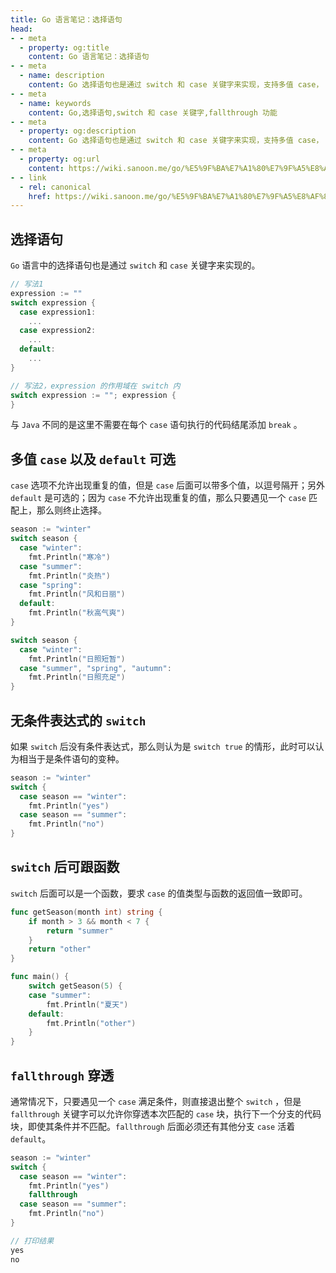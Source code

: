 ```yaml
---
title: Go 语言笔记：选择语句
head:
- - meta
  - property: og:title
    content: Go 语言笔记：选择语句
- - meta
  - name: description
    content: Go 选择语句也是通过 switch 和 case 关键字来实现，支持多值 case， 且 default 可选，也支持 无条件的 switch 和 switch 后跟函数，更具有 fallthrough 功能
- - meta
  - name: keywords
    content: Go,选择语句,switch 和 case 关键字,fallthrough 功能
- - meta
  - property: og:description
    content: Go 选择语句也是通过 switch 和 case 关键字来实现，支持多值 case， 且 default 可选，也支持 无条件的 switch 和 switch 后跟函数，更具有 fallthrough 功能
- - meta
  - property: og:url
    content: https://wiki.sanoon.me/go/%E5%9F%BA%E7%A1%80%E7%9F%A5%E8%AF%86/%E9%80%89%E6%8B%A9%E8%AF%AD%E5%8F%A5
- - link
  - rel: canonical
    href: https://wiki.sanoon.me/go/%E5%9F%BA%E7%A1%80%E7%9F%A5%E8%AF%86/%E9%80%89%E6%8B%A9%E8%AF%AD%E5%8F%A5
---
```


## 选择语句

`Go` 语言中的选择语句也是通过 `switch` 和 `case` 关键字来实现的。

```go
// 写法1
expression := ""
switch expression {
  case expression1:
    ...
  case expression2:
    ...
  default:
    ...
}

// 写法2，expression 的作用域在 switch 内
switch expression := ""; expression {
}
```

与 `Java` 不同的是这里不需要在每个 `case` 语句执行的代码结尾添加 `break` 。

## 多值 `case` 以及 `default` 可选

`case` 选项不允许出现重复的值，但是 `case` 后面可以带多个值，以逗号隔开；另外 `default` 是可选的；因为 `case` 不允许出现重复的值，那么只要遇见一个 `case` 匹配上，那么则终止选择。

```go
season := "winter"
switch season {
  case "winter":
    fmt.Println("寒冷")
  case "summer":
    fmt.Println("炎热")
  case "spring":
    fmt.Println("风和日丽")
  default:
    fmt.Println("秋高气爽")
}

switch season {
  case "winter":
    fmt.Println("日照短暂")
  case "summer", "spring", "autumn":
    fmt.Println("日照充足")
}
```

 ## 无条件表达式的 `switch`

如果 `switch`  后没有条件表达式，那么则认为是 `switch true` 的情形，此时可以认为相当于是条件语句的变种。

```go
season := "winter"
switch {
  case season == "winter":
    fmt.Println("yes")
  case season == "summer":
    fmt.Println("no")
}
```

## `switch` 后可跟函数

`switch` 后面可以是一个函数，要求 `case` 的值类型与函数的返回值一致即可。

```go
func getSeason(month int) string {
	if month > 3 && month < 7 {
		return "summer"
	}
	return "other"
}

func main() {
	switch getSeason(5) {
	case "summer":
		fmt.Println("夏天")
	default:
		fmt.Println("other")
	}
}
```

## `fallthrough` 穿透

通常情况下，只要遇见一个 `case`  满足条件，则直接退出整个 `switch` ，但是 `fallthrough` 关键字可以允许你穿透本次匹配的 `case` 块，执行下一个分支的代码块，即使其条件并不匹配。`fallthrough` 后面必须还有其他分支 `case`  活着 `default`。

```go
season := "winter"
switch {
  case season == "winter":
    fmt.Println("yes")
    fallthrough
  case season == "summer":
    fmt.Println("no")
}

// 打印结果
yes
no
```

